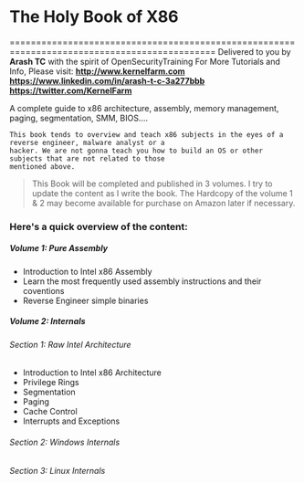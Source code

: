 
# The Holy Book of X86
=============================================================================================
Delivered to you by **Arash TC** with the spirit of OpenSecurityTraining
For More Tutorials and Info, Please visit:
**http://www.kernelfarm.com**
**https://www.linkedin.com/in/arash-t-c-3a277bbb**
**https://twitter.com/KernelFarm**

A complete guide to x86 architecture, assembly, memory management, paging, segmentation, SMM, BIOS....

    This book tends to overview and teach x86 subjects in the eyes of a reverse engineer, malware analyst or a 
    hacker. We are not gonna teach you how to build an OS or other subjects that are not related to those 
    mentioned above.

> This Book will be completed and published in 3 volumes. I try to update the content as I write the book. The Hardcopy of the volume 1 & 2 may become available for purchase on Amazon later if necessary.

### Here's a quick overview of the content:

##### Volume 1: Pure Assembly
  - Introduction to Intel x86 Assembly
  - Learn the most frequently used assembly instructions and their coventions
  - Reverse Engineer simple binaries

##### Volume 2: Internals

###### Section 1: Raw Intel Architecture
  -  Introduction to Intel x86 Architecture
  -  Privilege Rings
  - Segmentation
  - Paging
  - Cache Control
  - Interrupts and Exceptions
###### Section 2: Windows Internals
###### Section 3: Linux Internals

